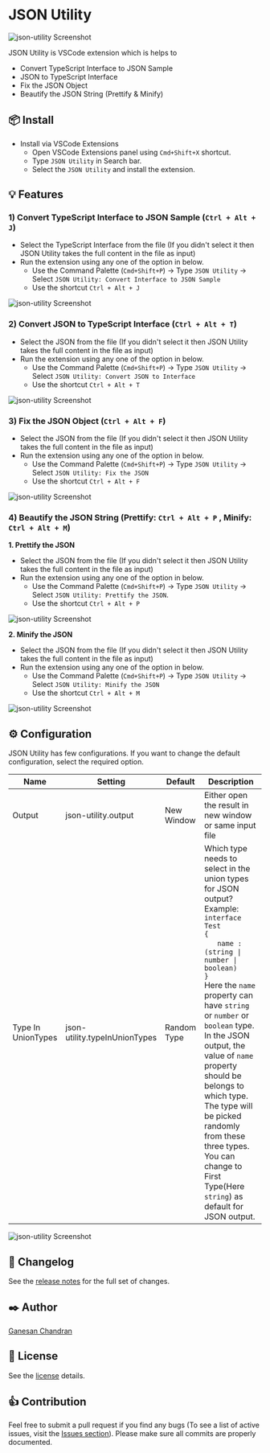 # JSON Utility

![json-utility Screenshot](https://github.com/Ganesan-Chandran/vscode-json-utility/blob/master/images/json-utility-icon-new.png?raw=true)

JSON Utility is VSCode extension which is helps to 
 * Convert TypeScript Interface to JSON Sample
 * JSON to TypeScript Interface
 * Fix the JSON Object
 * Beautify the JSON String (Prettify & Minify)

## 📦 Install
  * Install via VSCode Extensions 
    * Open VSCode Extensions panel using `Cmd+Shift+X` shortcut.
    * Type `JSON Utility` in Search bar.
    * Select the `JSON Utility` and install the extension.

## 💡 Features

### 1) Convert TypeScript Interface to JSON Sample (`Ctrl + Alt + J`)

  * Select the TypeScript Interface from the file (If you didn't select it then JSON Utility takes the full content in the file as input)
  * Run the extension using any one of the option in below.
    * Use the Command Palette (`Cmd+Shift+P`) -> Type `JSON Utility` -> Select `JSON Utility: Convert Interface to JSON Sample`
    * Use the shortcut `Ctrl + Alt + J`

  ![json-utility Screenshot](https://github.com/Ganesan-Chandran/vscode-json-utility/blob/master/images/TS_to_JSON.gif?raw=true)

### 2) Convert JSON to TypeScript Interface (`Ctrl + Alt + T`)
  * Select the JSON from the file (If you didn't select it then JSON Utility takes the full content in the file as input)
  * Run the extension using any one of the option in below.
    * Use the Command Palette (`Cmd+Shift+P`) -> Type `JSON Utility` -> Select `JSON Utility: Convert JSON to Interface`
    * Use the shortcut `Ctrl + Alt + T`

  ![json-utility Screenshot](https://github.com/Ganesan-Chandran/vscode-json-utility/blob/master/images/JSON_to_TS.gif?raw=true)

### 3) Fix the JSON Object (`Ctrl + Alt + F`)
  * Select the JSON from the file (If you didn't select it then JSON Utility takes the full content in the file as input)
  * Run the extension using any one of the option in below.
    * Use the Command Palette (`Cmd+Shift+P`) -> Type `JSON Utility` -> Select `JSON Utility: Fix the JSON`
    * Use the shortcut `Ctrl + Alt + F`

  ![json-utility Screenshot](https://github.com/Ganesan-Chandran/vscode-json-utility/blob/master/images/JSON_Fix.gif?raw=true)

### 4) Beautify the JSON String (Prettify: `Ctrl + Alt + P` ,  Minify: `Ctrl + Alt + M`)
  **1. Prettify the JSON**
  * Select the JSON from the file (If you didn't select it then JSON Utility takes the full content in the file as input)
  * Run the extension using any one of the option in below.
    * Use the Command Palette (`Cmd+Shift+P`) -> Type `JSON Utility` -> Select `JSON Utility: Prettify the JSON`.
    * Use the shortcut `Ctrl + Alt + P`

  ![json-utility Screenshot](https://github.com/Ganesan-Chandran/vscode-json-utility/blob/master/images/Prettify_JSON.gif?raw=true)
  
  **2. Minify the JSON**
  * Select the JSON from the file (If you didn't select it then JSON Utility takes the full content in the file as input)
  * Run the extension using any one of the option in below.
    * Use the Command Palette (`Cmd+Shift+P`) -> Type `JSON Utility` -> Select `JSON Utility: Minify the JSON`
    * Use the shortcut `Ctrl + Alt + M`

  ![json-utility Screenshot](https://github.com/Ganesan-Chandran/vscode-json-utility/blob/master/images/Minify_JSON.gif?raw=true)


## ⚙️ Configuration

JSON Utility has few configurations. If you want to change the default configuration, select the required option.

|Name | Setting | Default | Description |
|-----|---------|------------|------------|
|Output|json-utility.output|New Window|Either open the result in new window or same input file|
|Type In UnionTypes|json-utility.typeInUnionTypes|Random Type|Which type needs to select in the union types for JSON output? <br /> Example: <br />```interface Test ```<br />```{ ```<br />&nbsp;&nbsp; &nbsp; &nbsp;```name : (string \| number \| boolean)```<br />```}``` <br />Here the `name` property can have `string` or `number` or `boolean` type. In the JSON output, the value of `name` property should be belongs to which type. The type will be picked randomly from these three types. You can change to First Type(Here `string`) as default for JSON output.|

 ![json-utility Screenshot](https://github.com/Ganesan-Chandran/vscode-json-utility/blob/master/images/configuration.png?raw=true)

## 📝 Changelog
See the [release notes](https://github.com/Ganesan-Chandran/vscode-json-utility/blob/master/CHANGELOG.md) for the full set of changes.

## ✒️ Author
[Ganesan Chandran](https://ganesan-chandran.github.io/)

## 📜 License
See the [license](https://github.com/Ganesan-Chandran/vscode-json-utility/blob/master/LICENSE) details.

## 👍 Contribution
Feel free to submit a pull request if you find any bugs (To see a list of active issues, visit the [Issues section](https://github.com/Ganesan-Chandran/vscode-json-utility/issues)). Please make sure all commits are properly documented.